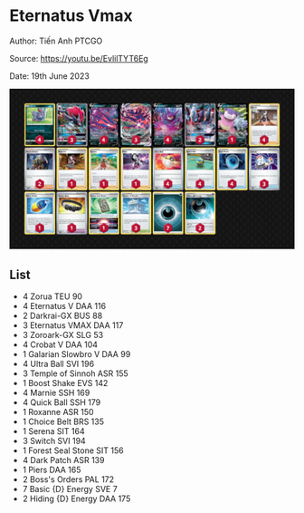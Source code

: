 # Eternatus Vmax

Author: Tiến Anh PTCGO

Source: <https://youtu.be/EvlilTYT6Eg>

Date: 19th June 2023

![decklist](../../images/PAL/Eternatus%20Vmax/2-%20Eternatus%20Vmax.png)

## List

* 4 Zorua TEU 90
* 4 Eternatus V DAA 116
* 2 Darkrai-GX BUS 88
* 3 Eternatus VMAX DAA 117
* 3 Zoroark-GX SLG 53
* 4 Crobat V DAA 104
* 1 Galarian Slowbro V DAA 99
* 4 Ultra Ball SVI 196
* 3 Temple of Sinnoh ASR 155
* 1 Boost Shake EVS 142
* 4 Marnie SSH 169
* 4 Quick Ball SSH 179
* 1 Roxanne ASR 150
* 1 Choice Belt BRS 135
* 1 Serena SIT 164
* 3 Switch SVI 194
* 1 Forest Seal Stone SIT 156
* 4 Dark Patch ASR 139
* 1 Piers DAA 165
* 2 Boss's Orders PAL 172
* 7 Basic {D} Energy SVE 7
* 2 Hiding {D} Energy DAA 175
